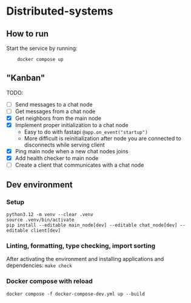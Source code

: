 # Distributed-systems

## How to run
Start the service by running:
```
    docker compose up
```

## "Kanban"

TODO:
- [ ] Send messages to a chat node
- [ ] Get messages from a chat node
- [x] Get neighbors from the main node
- [x] Implement proper initialization to a chat node
    - Easy to do with fastapi `@app.on_event("startup")`
    - More difficult is reinitialization after node you are connected to disconnects while serving client
- [x] Ping main node when a new chat nodes joins
- [x] Add health checker to main node
- [ ] Create a client that communicates with a chat node

## Dev environment

### Setup

```
python3.12 -m venv --clear .venv
source .venv/bin/activate
pip install --editable main_node[dev] --editable chat_node[dev] --editable client[dev]
```

### Linting, formatting, type checking, import sorting

After activating the environment and installing applications and dependencies: `make check`

### Docker compose with reload

`docker compose -f docker-compose-dev.yml up --build`

